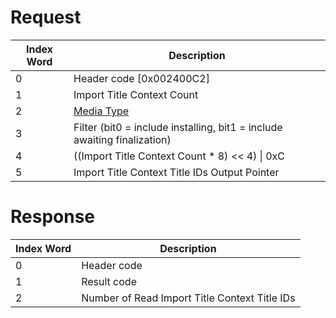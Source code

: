 # Request

| Index Word | Description                                                              |
|------------|--------------------------------------------------------------------------|
| 0          | Header code \[0x002400C2\]                                               |
| 1          | Import Title Context Count                                               |
| 2          | [Media Type](Filesystem_services#MediaType "wikilink")                   |
| 3          | Filter (bit0 = include installing, bit1 = include awaiting finalization) |
| 4          | ((Import Title Context Count \* 8) \<\< 4) \| 0xC                        |
| 5          | Import Title Context Title IDs Output Pointer                            |

# Response

| Index Word | Description                                   |
|------------|-----------------------------------------------|
| 0          | Header code                                   |
| 1          | Result code                                   |
| 2          | Number of Read Import Title Context Title IDs |